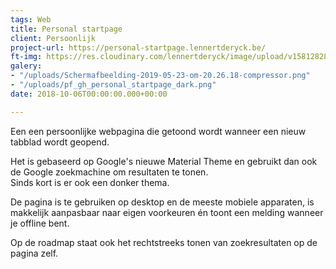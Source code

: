 ```yaml
---
tags: Web
title: Personal startpage
client: Persoonlijk
project-url: https://personal-startpage.lennertderyck.be/
ft-img: https://res.cloudinary.com/lennertderyck/image/upload/v1581282809/pf_gh_personal_startpage_dark_sxpl8q.png
galery:
- "/uploads/Schermafbeelding-2019-05-23-om-20.26.18-compressor.png"
- "/uploads/pf_gh_personal_startpage_dark.png"
date: 2018-10-06T00:00:00.000+00:00

---
```

Een een persoonlijke webpagina die getoond wordt wanneer een nieuw tabblad wordt geopend.

Het is gebaseerd op Google's nieuwe Material Theme en gebruikt dan ook de Google zoekmachine om resultaten te tonen.  
Sinds kort is er ook een donker thema.

De pagina is te gebruiken op desktop en de meeste mobiele apparaten, is makkelijk aanpasbaar naar eigen voorkeuren én toont een melding wanneer je offline bent.

Op de roadmap staat ook het rechtstreeks tonen van zoekresultaten op de pagina zelf.